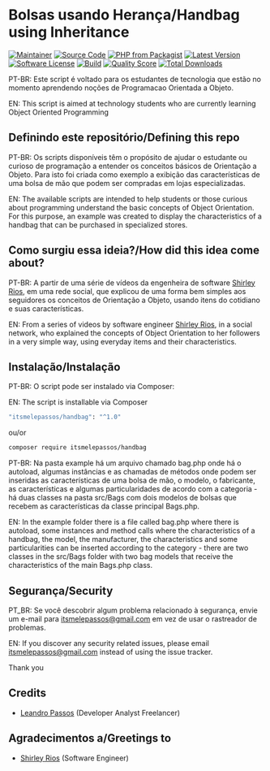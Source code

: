 # Bolsas usando Herança/Handbag using Inheritance

[![Maintainer](http://img.shields.io/badge/maintainer-@itsmelepassos-blue.svg?style=flat-square)](https://twitter.com/itsmelepassos)
[![Source Code](http://img.shields.io/badge/source-itsmelepassos/handbag-blue.svg?style=flat-square)](https://github.com/itsmelepassos/handbag)
[![PHP from Packagist](https://img.shields.io/packagist/php-v/itsmelepassos/handbag.svg?style=flat-square)](https://packagist.org/packages/itsmelepassos/handbag)
[![Latest Version](https://img.shields.io/github/release/itsmelepassos/handbag.svg?style=flat-square)](https://github.com/itsmelepassos/handbag/releases)
[![Software License](https://img.shields.io/badge/license-MIT-brightgreen.svg?style=flat-square)](LICENSE)
[![Build](https://img.shields.io/scrutinizer/build/g/itsmelepassos/handbag.svg?style=flat-square)](https://scrutinizer-ci.com/g/itsmelepassos/handbag)
[![Quality Score](https://img.shields.io/scrutinizer/g/itsmelepassos/handbag.svg?style=flat-square)](https://scrutinizer-ci.com/g/itsmelepassos/handbag)
[![Total Downloads](https://img.shields.io/packagist/dt/itsmelepassos/handbag.svg?style=flat-square)](https://packagist.org/packages/itsmelepassos/handbag)

PT-BR: Este script é voltado para os estudantes de tecnologia que estão no momento aprendendo noções de Programacao Orientada a Objeto.

EN: This script is aimed at technology students who are currently learning Object Oriented Programming

## Definindo este repositório/Defining this repo

PT-BR: Os scripts disponíveis têm o propósito de ajudar o estudante ou curioso de programação a entender os conceitos básicos de Orientação a Objeto. Para isto foi criada como exemplo a exibição das características de uma bolsa de mão que podem ser compradas em lojas especializadas.

EN: The available scripts are intended to help students or those curious about programming understand the basic concepts of Object Orientation. For this purpose, an example was created to display the characteristics of a handbag that can be purchased in specialized stores.

## Como surgiu essa ideia?/How did this idea come about?

PT-BR: A partir de uma série de vídeos da engenheira de software [Shirley Rios](https://github.com/shirleyr12), em uma rede social, que explicou de uma forma bem simples aos seguidores os conceitos de Orientação a Objeto, usando itens do cotidiano e suas características.

EN: From a series of videos by software engineer [Shirley Rios](https://github.com/shirleyr12), in a social network, who explained the concepts of Object Orientation to her followers in a very simple way, using everyday items and their characteristics.

## Instalação/Instalação

PT-BR: O script pode ser instalado via Composer:

EN: The script is installable via Composer

```bash
"itsmelepassos/handbag": "^1.0"
```

ou/or

```bash
composer require itsmelepassos/handbag
```

PT-BR: Na pasta example há um arquivo chamado bag.php onde há o autoload, algumas instâncias e as chamadas de métodos onde podem ser inseridas as características de uma bolsa de mão, o modelo, o fabricante, as características e algumas particularidades de acordo com a categoria - há duas classes na pasta src/Bags com dois modelos de bolsas que recebem as características da classe principal Bags.php.

EN: In the example folder there is a file called bag.php where there is autoload, some instances and method calls where the characteristics of a handbag, the model, the manufacturer, the characteristics and some particularities can be inserted according to the category - there are two classes in the src/Bags folder with two bag models that receive the characteristics of the main Bags.php class.

## Segurança/Security

PT_BR: Se você descobrir algum problema relacionado à segurança, envie um e-mail para <itsmelepassos@gmail.com> em vez de usar o rastreador de problemas.

EN: If you discover any security related issues, please email <itsmelepassos@gmail.com> instead of using the issue tracker.

Thank you

## Credits

- [Leandro Passos](https://github.com/itsmelepassos) (Developer Analyst Freelancer)

## Agradecimentos a/Greetings to

- [Shirley Rios](https://github.com/shirleyr12) (Software Engineer)
